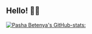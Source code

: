 ## Hello! 🙂🤙

[![Pasha Betenya's GitHub-stats:](https://github-readme-stats.vercel.app/api?username=eextjcxltuires&hide=issues,contribs&theme=buefy&count-private=true&show_icons=true)](https://github.com/eextjcxltuires/github-readme-stats)
